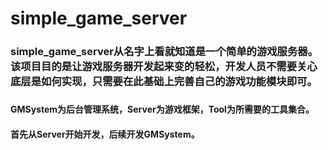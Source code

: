 #  simple_game_server  
### simple_game_server从名字上看就知道是一个简单的游戏服务器。该项目目的是让游戏服务器开发起来变的轻松，开发人员不需要关心底层是如何实现，只需要在此基础上完善自己的游戏功能模块即可。  

###   

#### GMSystem为后台管理系统，Server为游戏框架，Tool为所需要的工具集合。
#### 首先从Server开始开发，后续开发GMSystem。



